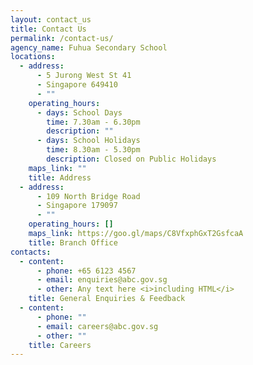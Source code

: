 ```yaml
---
layout: contact_us
title: Contact Us
permalink: /contact-us/
agency_name: Fuhua Secondary School
locations:
  - address:
      - 5 Jurong West St 41
      - Singapore 649410
      - ""
    operating_hours:
      - days: School Days
        time: 7.30am - 6.30pm
        description: ""
      - days: School Holidays
        time: 8.30am - 5.30pm
        description: Closed on Public Holidays
    maps_link: ""
    title: Address
  - address:
      - 109 North Bridge Road
      - Singapore 179097
      - ""
    operating_hours: []
    maps_link: https://goo.gl/maps/C8VfxphGxT2GsfcaA
    title: Branch Office
contacts:
  - content:
      - phone: +65 6123 4567
      - email: enquiries@abc.gov.sg
      - other: Any text here <i>including HTML</i>
    title: General Enquiries & Feedback
  - content:
      - phone: ""
      - email: careers@abc.gov.sg
      - other: ""
    title: Careers
---
```

